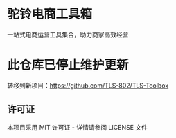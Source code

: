# 驼铃电商工具箱

一站式电商运营工具集合，助力商家高效经营

# 此仓库已停止维护更新

转移到新项目：https://github.com/TLS-802/TLS-Toolbox


## 许可证

本项目采用 MIT 许可证 - 详情请参阅 LICENSE 文件
